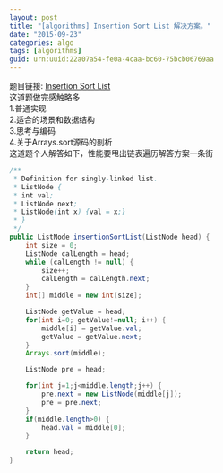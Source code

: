 ```yaml
---
layout: post
title: "[algorithms] Insertion Sort List 解决方案。"
date: "2015-09-23"
categories: algo
tags: [algorithms]
guid: urn:uuid:22a07a54-fe0a-4caa-bc60-75bcb06769aa
---
```


题目链接: [Insertion Sort List](https://leetcode.com/problems/insertion-sort-list/)  
这道题做完感触略多  
1.普通实现  
2.适合的场景和数据结构  
3.思考与编码  
4.关于Arrays.sort源码的剖析  
这道题个人解答如下，性能要甩出链表遍历解答方案一条街  

```java
/**
 * Definition for singly-linked list.
 * ListNode {
 * int val;
 * ListNode next;
 * ListNode(int x) {val = x;}
 * }
 */
public ListNode insertionSortList(ListNode head) {
    int size = 0;
    ListNode calLength = head;
    while (calLength != null) {
        size++;
        calLength = calLength.next;
    }
    int[] middle = new int[size];

    ListNode getValue = head;
    for(int i=0; getValue!=null; i++) {
        middle[i] = getValue.val;
        getValue = getValue.next;
    }
    Arrays.sort(middle);

    ListNode pre = head;

    for(int j=1;j<middle.length;j++) {
        pre.next = new ListNode(middle[j]);
        pre = pre.next;
    }
    if(middle.length>0) {
        head.val = middle[0];
    }

    return head;
}
```

